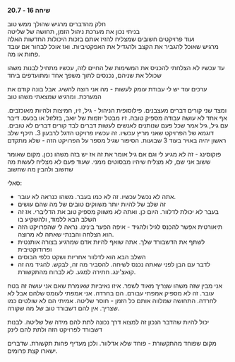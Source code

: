 **שיחה 16 \- 20.7**

חלק מהדברים מרגיש שהולך ממש טוב  
בניתי נכון את מערכת ניהול הזמן, תחושה של שליטה  
ועוד פרויקטים חשובים שמצליח להזיז אותם בזכות היכולות החדשות האלה  
מרגיש שאוכל להגביר את הקצב ולהגדיל את האפקטיביות. ואז אוכל לבחור אם עובד פחות או מה.

עד עכשיו לא הצלחתי להכניס את המשימות של החיים לזה, עכשיו מתחיל לבנות משהו שכולל את שניהם, נכנסים לתוך משפך אחד ומתועדפים ביחד

ערכים עוד יש לי עבודת עומק לעשות \- מה אני רוצה להשיג. אבל בונה קודם את המערכת. ומרגיש שמצאתי משהו טוב

ומצד שני קורים דברים מעצבנים. פילוסופית הניהול \- גיל, זיו, חמיצות ולהיות מאוכזבים. אף אחד לא עושה עבודה מספיק טובה. זיו מבטל יוזמות של יואב, בזלזול או בכעס. דיבר עם גיל, גיל אמר שכל פעם שנותנים לאנשים לעשות דברים לבד קורים דברים לא טובים. דוגמא של הפרויקט שאני מריץ עכשיו. זה עכשיו פרויקט הדגל לרבעון 3\. תיכף שלב ראשון יהיה באויר בעוד 3 שבועות. הסיפור שגיל מספר על הפרויקט הזה \- שלא מתקדם

פוקוסינג \- זה לא מגיע לי וגם אם גיל אומר את זה אז יש בזה משהו נכון. מקום שאומר ששוב אני שם, לא מצליח שיהיו מבסוטים ממני. שעוד פעם לא מצליח לעשות מה שחשוב ולהבין מה שחשוב

סאלי: 

* אתה לא נכשל עכשיו. זה לא כמו בעבר. משהו כנראה לא עובר.   
* זה שלב של להיות יותר משווקים טובים של מה שהם עושים  
* בעבר לא יכולת לדלוור. היום כן. ואתה לא משווק מספיק טוב את הדליברי. אז זה השלב הבא ללמוד, ולהשקיע בו  
* תיאורטית אפשר להכנס לגיל ולהגיד \- איפה הפער בינינו. נראה לי שהפרויקט הזה הוא הצלחה והבנתי שאתה לא מרוצה.   
* לשתף את הדשבורד שלך. אתה שואף להיות אדם שמרגיע בצורה אותנטית ופרודוקטיבית  
* השלב הבא הוא לדלוור אחריות ושקט כלפי הבוסים  
* לדבר עם הבן לפני שאתה נכנס לשיחה. להסביר מה זה, לבקש. להגיד מה זה קואצ'ינג. חתירה למגע. לא לברוח מהתקשורת.

אני מבין שזה משהו שצריך מאוד לשפר. איזו נאיביות שאומרת שאם אני עושה זה בטח עובר. זה לא מספיק אמפתי עבורם. הם בחרדה. אני אמפתי לעומס שלהם אבל לא לחרדה. התחושה שמלווה אותם כל הזמן \- חוסר שליטה. אמיתי הם לא שולטים כמו שצריך. אין להם דשבורד טוב של מה שקורה. 

יכול להיות שהדבר הנכון זה למצוא דרך נכונה לתת להם מידה של שליטה. לבנות דשבורד לפרויקט הזה ולתת להם לינק

מקום שפוחד מהתקשורת \- פוחד שלא אדלוור. ולכן מעדיף פחות תקשורת. שדברים ישארו קצת פרומים. 

